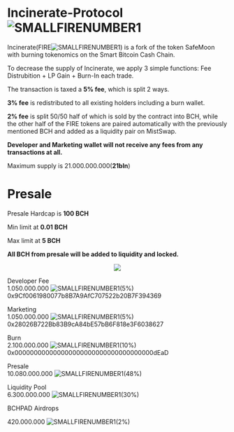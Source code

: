 # Incinerate-Protocol![SMALLFIRENUMBER1](https://user-images.githubusercontent.com/93559093/140784072-a80b980d-a2d1-4be9-b154-f7bf438a253a.png)
Incinerate(FIRE![SMALLFIRENUMBER1](https://user-images.githubusercontent.com/93559093/140784416-9abf8f37-2db0-4ce3-8f9b-c11f86bc8efb.png)) is a fork of the token SafeMoon with burning tokenomics on the Smart Bitcoin Cash Chain.

To decrease the supply of Incinerate, we apply 3 simple functions: Fee Distrubition + LP Gain + Burn-In each trade.

The transaction is taxed a <b>5% fee</b>, which is split 2 ways.

  <b>3% fee</b> is redistributed to all existing holders including a burn wallet.
  
  <b>2% fee</b> is split 50/50 half of which is sold by the contract into BCH, while the other half of the FIRE tokens are paired automatically with the previously mentioned BCH and added as a liquidity pair on MistSwap.

<b>Developer and Marketing wallet will not receive any fees from any transactions at all.
</b>

Maximum supply is 21.000.000.000(<b>21bln</b>)

# Presale 
Presale Hardcap is <b>100 BCH</b>

Min limit at  <b>0.01 BCH</b>

Max limit at <b>5 BCH</b>

<b>All BCH from presale will be added to liquidity and locked.
</b>
<p align="center">
<img src="https://user-images.githubusercontent.com/93559093/142059553-83cbd9b2-a11a-4cec-82ac-7685021e98fa.png">
</p>



  Developer Fee	        
  1.050.000.000 ![SMALLFIRENUMBER1](https://user-images.githubusercontent.com/93559093/140784416-9abf8f37-2db0-4ce3-8f9b-c11f86bc8efb.png)(5%)                    
  0x9Cf0061980077b8B7A9AfC707522b20B7F394369
  
  Marketing                     
  1.050.000.000 ![SMALLFIRENUMBER1](https://user-images.githubusercontent.com/93559093/140784416-9abf8f37-2db0-4ce3-8f9b-c11f86bc8efb.png)(5%)                  
  0x28026B722Bb83B9cA84bE57bB6F818e3F6038627
  
  Burn             	          
  2.100.000.000 ![SMALLFIRENUMBER1](https://user-images.githubusercontent.com/93559093/140784416-9abf8f37-2db0-4ce3-8f9b-c11f86bc8efb.png)(10%)                
  0x000000000000000000000000000000000000dEaD

  Presale	        
  10.080.000.000 ![SMALLFIRENUMBER1](https://user-images.githubusercontent.com/93559093/140784416-9abf8f37-2db0-4ce3-8f9b-c11f86bc8efb.png)(48%)                            
  
  
  Liquidity	Pool                          
  6.300.000.000 ![SMALLFIRENUMBER1](https://user-images.githubusercontent.com/93559093/140784416-9abf8f37-2db0-4ce3-8f9b-c11f86bc8efb.png)(30%)                             
  
  BCHPAD Airdrops
  
  420.000.000 ![SMALLFIRENUMBER1](https://user-images.githubusercontent.com/93559093/140784416-9abf8f37-2db0-4ce3-8f9b-c11f86bc8efb.png)(2%)
 
